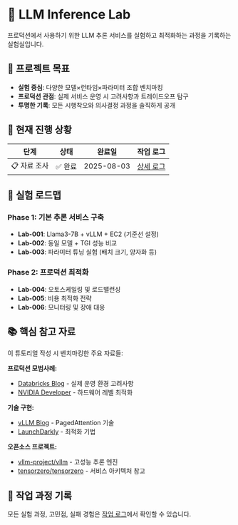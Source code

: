 # 🧪 LLM Inference Lab
프로덕션에서 사용하기 위한 LLM 추론 서비스를 실험하고 최적화하는 과정을 기록하는 실험실입니다.

## 🎯 프로젝트 목표
- **실험 중심**: 다양한 모델×런타임×파라미터 조합 벤치마킹
- **프로덕션 관점**: 실제 서비스 운영 시 고려사항과 트레이드오프 탐구
- **투명한 기록**: 모든 시행착오와 의사결정 과정을 솔직하게 공개

## 🚀 현재 진행 상황

| 단계 | 상태 | 완료일 | 작업 로그 |
|------|------|--------|-----------|
| 📋 자료 조사 | ✅ 완료 | 2025-08-03 | [상세 로그](docs/work-logs/2025-08-03-setup.md) |

## 🧪 실험 로드맵

### Phase 1: 기본 추론 서비스 구축
- **Lab-001**: Llama3-7B + vLLM + EC2 (기준선 설정)
- **Lab-002**: 동일 모델 + TGI 성능 비교
- **Lab-003**: 파라미터 튜닝 실험 (배치 크기, 양자화 등)

### Phase 2: 프로덕션 최적화
- **Lab-004**: 오토스케일링 및 로드밸런싱
- **Lab-005**: 비용 최적화 전략
- **Lab-006**: 모니터링 및 장애 대응

## 📚 핵심 참고 자료
이 튜토리얼 작성 시 벤치마킹한 주요 자료들:

**프로덕션 모범사례:**
- [Databricks Blog](https://www.databricks.com/blog/llm-inference-performance-engineering-best-practices) - 실제 운영 환경 고려사항
- [NVIDIA Developer](https://developer.nvidia.com/blog/mastering-llm-techniques-inference-optimization/) - 하드웨어 레벨 최적화

**기술 구현:**
- [vLLM Blog](https://blog.vllm.ai/2023/06/20/vllm.html) - PagedAttention 기술
- [LaunchDarkly](https://launchdarkly.com/blog/llm-inference-optimization/) - 최적화 기법

**오픈소스 프로젝트:**
- [vllm-project/vllm](https://github.com/vllm-project/vllm) - 고성능 추론 엔진
- [tensorzero/tensorzero](https://github.com/tensorzero/tensorzero) - 서비스 아키텍처 참고

## 📝 작업 과정 기록
모든 실험 과정, 고민점, 실패 경험은 [작업 로그](docs/work-logs/)에서 확인할 수 있습니다.
